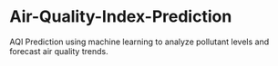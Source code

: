 # Air-Quality-Index-Prediction
AQI Prediction using machine learning to analyze pollutant levels and forecast air quality trends.
